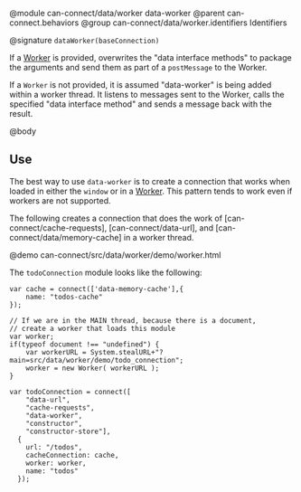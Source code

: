 @module can-connect/data/worker data-worker
@parent can-connect.behaviors
@group can-connect/data/worker.identifiers Identifiers

@signature `dataWorker(baseConnection)`

If a [Worker](https://developer.mozilla.org/en-US/docs/Web/API/Web_Workers_API/Using_web_workers)
is provided, overwrites the "data interface methods" to package the arguments and send them as 
part of a `postMessage` to the Worker.


If a `Worker` is not provided, it is assumed "data-worker" is being added
within a worker thread.  It listens to messages sent to the Worker, calls the specified "data interface method" 
and sends a message back with the result.

@body

## Use

The best way to use `data-worker` is to create a connection that works when loaded in 
either the `window` or in a [Worker](https://developer.mozilla.org/en-US/docs/Web/API/Web_Workers_API/Using_web_workers). 
This pattern tends to work even if workers are not supported.

The following creates a connection that does the work of [can-connect/cache-requests], 
[can-connect/data-url], and [can-connect/data/memory-cache] in a worker thread.  

@demo can-connect/src/data/worker/demo/worker.html

The `todoConnection` module looks like the following:


```
var cache = connect(['data-memory-cache'],{
	name: "todos-cache"
});

// If we are in the MAIN thread, because there is a document,
// create a worker that loads this module
var worker;
if(typeof document !== "undefined") {
	var workerURL = System.stealURL+"?main=src/data/worker/demo/todo_connection";
	worker = new Worker( workerURL );
}

var todoConnection = connect([
	"data-url",
	"cache-requests",
	"data-worker",
	"constructor",
	"constructor-store"],
  {
    url: "/todos",
    cacheConnection: cache,
    worker: worker,
    name: "todos"
  });
```





